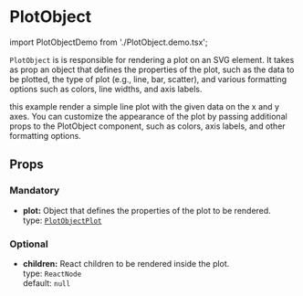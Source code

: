 # PlotObject

import PlotObjectDemo from './PlotObject.demo.tsx';

`PlotObject` is is responsible for rendering a plot on an SVG element. It takes as prop an object that defines the properties of the plot, such as the data to be plotted, the type of plot (e.g., line, bar, scatter), and various formatting options such as colors, line widths, and axis labels.

<PlotObjectDemo/>

this example render a simple line plot with the given data on the x and y axes. You can customize the appearance of the plot by passing additional props to the PlotObject component, such as colors, axis labels, and other formatting options.

## Props

### Mandatory

- **plot:** Object that defines the properties of the plot to be rendered. <br />
  type: [`PlotObjectPlot`](../500_types/plotObjectPlot.md)

### Optional

- **children:** React children to be rendered inside the plot. <br />
  type: `ReactNode`<br />
  default: `null`
